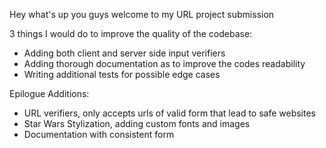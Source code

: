 Hey what's up you guys welcome to my URL project submission


3 things I would do to improve the quality of the codebase:
- Adding both client and server side input verifiers
- Adding thorough documentation as to improve the codes readability
- Writing additional tests for possible edge cases

Epilogue Additions:
- URL verifiers, only accepts urls of valid form that lead to safe websites
- Star Wars Stylization, adding custom fonts and images
- Documentation with consistent form
